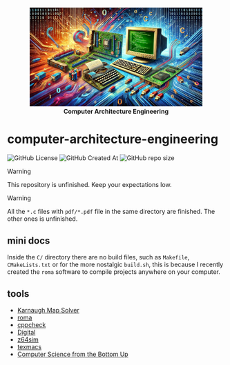 <p align="center">
    <img src=".github/imgs/computer-architecture-engineering-logo.png" width="400">
    <br>
    <strong>Computer Architecture Engineering</strong>
</p>

# computer-architecture-engineering

![GitHub License](https://img.shields.io/github/license/AntonioBerna/computer-architecture-engineering)
![GitHub Created At](https://img.shields.io/github/created-at/antonioberna/computer-architecture-engineering)
![GitHub repo size](https://img.shields.io/github/repo-size/antonioberna/computer-architecture-engineering)

> [!WARNING]
> This repository is unfinished. Keep your expectations low.

> [!WARNING]
> All the `*.c` files with `pdf/*.pdf` file in the same directory are finished. The other ones is unfinished.

## mini docs

Inside the `C/` directory there are no build files, such as `Makefile`, `CMakeLists.txt` or for the more nostalgic `build.sh`, this is because I recently created the `roma` software to compile projects anywhere on your computer.

## tools

- [Karnaugh Map Solver](https://www.charlie-coleman.com/experiments/kmap/)
- [roma](https://github.com/AntonioBerna/roma)
- [cppcheck](https://cppcheck.sourceforge.io/)
- [Digital](https://github.com/hneemann/Digital)
- [z64sim](https://github.com/alessandropellegrini/z64sim)
- [texmacs](https://www.texmacs.org/tmweb/home/welcome.en.html)
- [Computer Science from the Bottom Up](https://www.bottomupcs.com/index.html)
